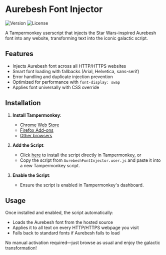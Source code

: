 # Aurebesh Font Injector

![Version](https://img.shields.io/badge/version-0.1-blue.svg) ![License](https://img.shields.io/badge/license-MIT-green.svg)

A Tampermonkey userscript that injects the Star Wars-inspired Aurebesh font into any website, transforming text into the iconic galactic script.

## Features

- Injects Aurebesh font across all HTTP/HTTPS websites
- Smart font loading with fallbacks (Arial, Helvetica, sans-serif)
- Error handling and duplicate injection prevention
- Optimized for performance with `font-display: swap`
- Applies font universally with CSS override

## Installation

1. **Install Tampermonkey**:
   - [Chrome Web Store](https://chrome.google.com/webstore/detail/tampermonkey/dhdgffkkebhmkfjojejmpbldmpobfkfo)
   - [Firefox Add-ons](https://addons.mozilla.org/en-US/firefox/addon/tampermonkey/)
   - [Other browsers](https://www.tampermonkey.net/)

2. **Add the Script**:
   - Click [here](https://raw.githubusercontent.com/Zero-Sploit/Aurebesh-Font-Injector/refs/heads/main/Aurebesh-Font-Injector.js) to install the script directly in Tampermonkey, or
   - Copy the script from `AurebeshFontInjector.user.js` and paste it into a new Tampermonkey script.

3. **Enable the Script**:
   - Ensure the script is enabled in Tampermonkey's dashboard.

## Usage

Once installed and enabled, the script automatically:
- Loads the Aurebesh font from the hosted source
- Applies it to all text on every HTTP/HTTPS webpage you visit
- Falls back to standard fonts if Aurebesh fails to load

No manual activation required—just browse as usual and enjoy the galactic transformation!
